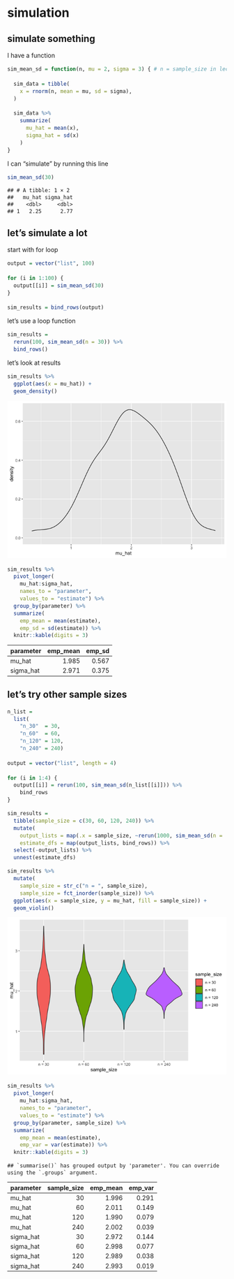 simulation
================

## simulate something

I have a function

``` r
sim_mean_sd = function(n, mu = 2, sigma = 3) { # n = sample_size in lecture
  
  sim_data = tibble(
    x = rnorm(n, mean = mu, sd = sigma),
  )
  
  sim_data %>% 
    summarize(
      mu_hat = mean(x),
      sigma_hat = sd(x)
    )
}
```

I can “simulate” by running this line

``` r
sim_mean_sd(30)
```

    ## # A tibble: 1 × 2
    ##   mu_hat sigma_hat
    ##    <dbl>     <dbl>
    ## 1   2.25      2.77

## let’s simulate a lot

start with for loop

``` r
output = vector("list", 100)

for (i in 1:100) {
  output[[i]] = sim_mean_sd(30)
}

sim_results = bind_rows(output)
```

let’s use a loop function

``` r
sim_results = 
  rerun(100, sim_mean_sd(n = 30)) %>% 
  bind_rows()
```

let’s look at results

``` r
sim_results %>% 
  ggplot(aes(x = mu_hat)) + 
  geom_density()
```

![](simulation_files/figure-gfm/unnamed-chunk-6-1.png)<!-- -->

``` r
sim_results %>% 
  pivot_longer(
    mu_hat:sigma_hat,
    names_to = "parameter", 
    values_to = "estimate") %>% 
  group_by(parameter) %>% 
  summarize(
    emp_mean = mean(estimate),
    emp_sd = sd(estimate)) %>% 
  knitr::kable(digits = 3)
```

| parameter  | emp\_mean | emp\_sd |
|:-----------|----------:|--------:|
| mu\_hat    |     1.985 |   0.567 |
| sigma\_hat |     2.971 |   0.375 |

## let’s try other sample sizes

``` r
n_list = 
  list(
    "n_30"  = 30, 
    "n_60"  = 60, 
    "n_120" = 120, 
    "n_240" = 240)

output = vector("list", length = 4)

for (i in 1:4) {
  output[[i]] = rerun(100, sim_mean_sd(n_list[[i]])) %>% 
    bind_rows
}
```

``` r
sim_results = 
  tibble(sample_size = c(30, 60, 120, 240)) %>% 
  mutate(
    output_lists = map(.x = sample_size, ~rerun(1000, sim_mean_sd(n = .x))),
    estimate_dfs = map(output_lists, bind_rows)) %>% 
  select(-output_lists) %>% 
  unnest(estimate_dfs)
```

``` r
sim_results %>% 
  mutate(
    sample_size = str_c("n = ", sample_size),
    sample_size = fct_inorder(sample_size)) %>% 
  ggplot(aes(x = sample_size, y = mu_hat, fill = sample_size)) + 
  geom_violin()
```

![](simulation_files/figure-gfm/unnamed-chunk-9-1.png)<!-- -->

``` r
sim_results %>% 
  pivot_longer(
    mu_hat:sigma_hat,
    names_to = "parameter", 
    values_to = "estimate") %>% 
  group_by(parameter, sample_size) %>% 
  summarize(
    emp_mean = mean(estimate),
    emp_var = var(estimate)) %>% 
  knitr::kable(digits = 3)
```

    ## `summarise()` has grouped output by 'parameter'. You can override using the `.groups` argument.

| parameter  | sample\_size | emp\_mean | emp\_var |
|:-----------|-------------:|----------:|---------:|
| mu\_hat    |           30 |     1.996 |    0.291 |
| mu\_hat    |           60 |     2.011 |    0.149 |
| mu\_hat    |          120 |     1.990 |    0.079 |
| mu\_hat    |          240 |     2.002 |    0.039 |
| sigma\_hat |           30 |     2.972 |    0.144 |
| sigma\_hat |           60 |     2.998 |    0.077 |
| sigma\_hat |          120 |     2.989 |    0.038 |
| sigma\_hat |          240 |     2.993 |    0.019 |
